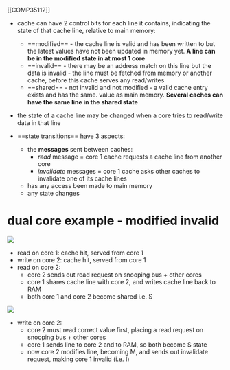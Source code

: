 [[COMP35112]]

- cache can have 2 control bits for each line it contains, indicating the state of that cache line, relative to main memory:
	- ==modified== - the cache line is valid and has been written to but the latest values have not been updated in memory yet. **A line can be in the modified state in at most 1 core**
	- ==invalid== - there may be an address match on this line but the data is invalid - the line must be fetched from memory or another cache, before this cache serves any read/writes
	- ==shared== - not invalid and not modified - a valid cache entry exists and has the same. value as main memory. **Several caches can have the same line in the shared state**

- the state of a cache line may be changed when a core tries to read/write data in that line
- ==state transitions== have 3 aspects:
	- the **messages** sent between caches:
		- *read* message = core 1 cache requests a cache line from another core
		- *invalidate* messages = core 1 cache asks other caches to invalidate one of its cache lines
	- has any access been made to main memory
	- any state changes

# dual core example - modified invalid

![](https://i.imgur.com/nbIkIbh.png)
- read on core 1: cache hit, served from core 1
- write on core 2: cache hit, served from core 1
- read on core 2:
	- core 2 sends out read request on snooping bus + other cores
	- core 1 shares cache line with core 2, and writes cache line back to RAM
	- both core 1 and core 2 become shared i.e. S


![](https://i.imgur.com/aGlez9L.png)
- write on core 2:
	- core 2 must read correct value first, placing a read request on snooping bus + other cores
	- core 1 sends line to core 2 and to RAM, so both become S state
	- now core 2 modifies line, becoming M, and sends out invalidate request, making core 1 invalid (i.e. I)